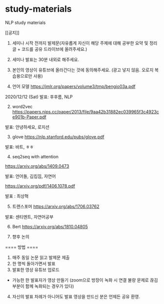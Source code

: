 # study-materials
NLP study materials

[[공지]]

1. 세미나 시작 전까지 발제문(자유롭게 자신이 해당 주제에 대해 공부한 요약 및 정리 글 + 코드를 공유 드라이브에 올려주세요.)

2. 세미나 발표는 30분 내외로 해주세요.

3. 본인의 영상이 유튜브에 올라간다는 것에 동의해주세요. (광고 넣지 않음. 오로지 복습용으로만 사용)


1. 언어 모델
https://jmlr.org/papers/volume3/tmp/bengio03a.pdf

2020/12/12 (Sat)
발표: 후후름, NLP

2. word2vec
https://papers.nips.cc/paper/2013/file/9aa42b31882ec039965f3c4923ce901b-Paper.pdf

발표: 안녕하세요, 로지션

3. glove
https://nlp.stanford.edu/pubs/glove.pdf

발표: 바트, ㅎㅎ

4. seq2seq with attention

https://arxiv.org/abs/1409.0473

발표: 언어돌, 김킴낌, 자연어

https://arxiv.org/pdf/1406.1078.pdf

발표 : 최상혁

5. 트랜스포머
https://arxiv.org/abs/1706.03762

발표: 센티멘트, 자연어공부

6. Bert
https://arxiv.org/abs/1810.04805

7. 향후 논의

 
==== 방법 ====

1. 매주 동일 논문 읽고 발제문 제출
2. 한 명씩 돌아가면서 발표
3. 발표한 영상 유튜브 업로드
  - 가능한 한 발표자가 영상 만들기 (zoom으로 방장이 녹화 시 연결 불량 문제로 끊김 부분이 함께 녹화되는 경우가 있다) 
4. 자신의 발표 차례가 아니어도 발표 영상을 만드신 분은 언제든 공유 환영.



